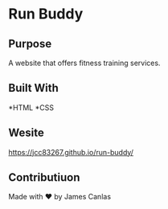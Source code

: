 # Run Buddy

## Purpose 
A website that offers fitness training services.

## Built With
*HTML
*CSS

## Wesite
https://jcc83267.github.io/run-buddy/

## Contributiuon
Made with ❤️ by James Canlas
